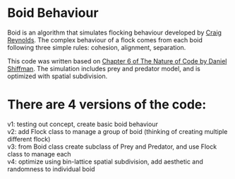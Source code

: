 # Boid Behaviour
Boid is an algorithm that simulates flocking behaviour developed by [Craig Reynolds](https://www.red3d.com/cwr/boids/). The complex behaviour of a flock comes from each boid following three simple rules: cohesion, alignment, separation.

This code was written based on [Chapter 6 of The Nature of Code by Daniel Shiffman](http://natureofcode.com/book/chapter-6-autonomous-agents/). The simulation includes prey and predator model, and is optimized with spatial subdivision.

# There are 4 versions of the code:  
v1: testing out concept, create basic boid behaviour  
v2: add Flock class to manage a group of boid (thinking of creating multiple different flock)  
v3: from Boid class create subclass of Prey and Predator, and use Flock class to manage each  
v4: optimize using bin-lattice spatial subdivision, add aesthetic and randomness to individual boid  
